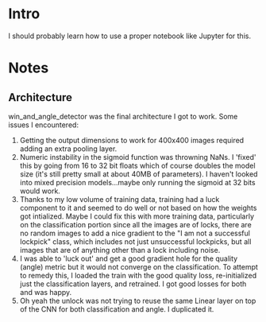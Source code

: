 # Intro
I should probably learn how to use a proper notebook like Jupyter for this.

# Notes

## Architecture
win_and_angle_detector was the final architecture I got to work. Some issues I encountered:

1. Getting the output dimensions to work for 400x400 images required adding an extra pooling layer.
2. Numeric instability in the sigmoid function was throwning NaNs. I 'fixed' this by going from 16 to 32 bit floats which of course doubles the model size (it's still pretty small at about 40MB of parameters). I haven't looked into mixed precision models...maybe only running the sigmoid at 32 bits would work.
3. Thanks to my low volume of training data, training had a luck component to it and seemed to do well or not based on how the weights got intialized. Maybe I could fix this with more training data, particularly on the classification portion since all the images are of locks, there are no random images to add a nice gradient to the "I am not a successful lockpick" class, which includes not just unsuccessful lockpicks, but all images that are of anything other than a lock including noise.
4. I was able to 'luck out' and get a good gradient hole for the quality (angle) metric but it would not converge on the classification. To attempt to remedy this, I loaded the train with the good quality loss, re-initialized just the classification layers, and retrained. I got good losses for both and was happy.
5. Oh yeah the unlock was not trying to reuse the same Linear layer on top of the CNN for both classification and angle. I duplicated it.
